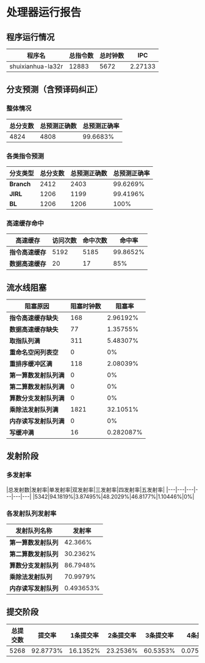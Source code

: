 # 处理器运行报告
## 程序运行情况
|程序名|总指令数|总时钟数|IPC|
|---|---|---|---|
|shuixianhua-la32r|12883|5672|2.27133|

## 分支预测（含预译码纠正）
### 整体情况
|总分支数|总预测正确数|总预测正确率|
|---|---|---|
|4824|4808|99.6683%|

### 各类指令预测
|分支类型|总分支数|总预测正确数|总预测正确率|
|---|---|---|---|
|**Branch**| 2412 | 2403 | 99.6269%|
|**JIRL**| 1206 | 1199 | 99.4196%|
|**BL**| 1206 | 1206 | 100%|

### 高速缓存命中
|高速缓存|访问次数|命中次数|命中率|
|---|---|---|---|
|**指令高速缓存**| 5192 | 5185 | 99.8652%|
|**数据高速缓存**| 20 | 17 | 85%|
## 流水线阻塞
|阻塞原因|阻塞时钟数|阻塞率|
|---|---|---|
|**指令高速缓存缺失**| 168 | 2.96192%|
|**数据高速缓存缺失**| 77 | 1.35755%|
|**取指队列满**| 311 | 5.48307%|
|**重命名空闲列表空**|0 | 0%|
|**重排序缓冲区满**|118 | 2.08039%|
|**第一算数发射队列满**|0 | 0%|
|**第二算数发射队列满**|0 | 0%|
|**算数分支发射队列满**|0 | 0%|
|**乘除法发射队列满**|1821 | 32.1051%|
|**内存读写发射队列满**|0 | 0%|
|**写缓冲满**|16 | 0.282087%|

## 发射阶段
### 多发射率
|总发射数|发射率|单发射率|双发射率|三发射率|四发射率|五发射率|
|---|---|---|---|---|---|
|5342|94.1819%|3.87495%|48.2029%|46.8177%|1.10446%|0%|

### 各发射队列发射率
|发射队列名称|发射率|
|---|---|
|**第一算数发射队列**|42.366%|
|**第二算数发射队列**|30.2362%|
|**算数分支发射队列**|86.7948%|
|**乘除法发射队列**|70.9979%|
|**内存读写发射队列**|0.493653%|

## 提交阶段
|总提交数|提交率|1条提交率|2条提交率|3条提交率|4条提交率|
|---|---|---|---|---|---|
|5268|92.8773%|16.1352%|23.2536%|60.5353%|0.0759301%|
